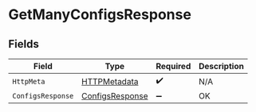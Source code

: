 # GetManyConfigsResponse


## Fields

| Field                                                         | Type                                                          | Required                                                      | Description                                                   |
| ------------------------------------------------------------- | ------------------------------------------------------------- | ------------------------------------------------------------- | ------------------------------------------------------------- |
| `HttpMeta`                                                    | [HTTPMetadata](../../Models/Components/HTTPMetadata.md)       | :heavy_check_mark:                                            | N/A                                                           |
| `ConfigsResponse`                                             | [ConfigsResponse](../../Models/Components/ConfigsResponse.md) | :heavy_minus_sign:                                            | OK                                                            |